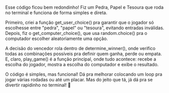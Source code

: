 Esse código ficou bem redondinho! Fiz um Pedra, Papel e Tesoura que roda no terminal e funciona de forma simples e direta.

Primeiro, criei a função get_user_choice() pra garantir que o jogador só escolhesse entre "pedra", "papel" ou "tesoura", evitando entradas inválidas. Depois, fiz o get_computer_choice(), que usa random.choice() pra o computador escolher aleatoriamente uma opção.

A decisão do vencedor rola dentro de determine_winner(), onde verifico todas as combinações possíveis pra definir quem ganha, perde ou empata. E, claro, play_game() é a função principal, onde tudo acontece: recebe a escolha do jogador, mostra a escolha do computador e exibe o resultado.

O código é simples, mas funcional! Dá pra melhorar colocando um loop pra jogar várias rodadas ou até um placar. Mas do jeito que tá, já dá pra se divertir rapidinho no terminal! 🚀
